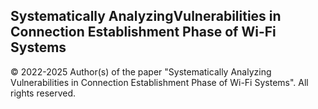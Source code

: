 ## Systematically AnalyzingVulnerabilities in Connection Establishment Phase of Wi-Fi Systems

 © 2022-2025 Author(s) of the paper "Systematically Analyzing Vulnerabilities in Connection Establishment Phase of Wi-Fi Systems". All rights reserved.

